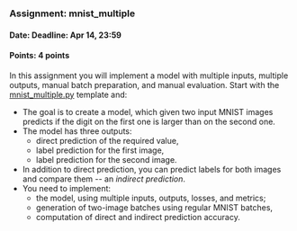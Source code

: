 ### Assignment: mnist_multiple
#### Date: Deadline: Apr 14, 23:59
#### Points: 4 points

In this assignment you will implement a model with multiple inputs, multiple
outputs, manual batch preparation, and manual evaluation. Start with the
[mnist_multiple.py](https://github.com/ufal/npfl114/tree/master/labs/05/mnist_multiple.py)
template and:
- The goal is to create a model, which given two input MNIST images predicts if the
  digit on the first one is larger than on the second one.
- The model has three outputs:
  - direct prediction of the required value,
  - label prediction for the first image,
  - label prediction for the second image.
- In addition to direct prediction, you can predict labels for both images
  and compare them -- an _indirect prediction_.
- You need to implement:
  - the model, using multiple inputs, outputs, losses, and metrics;
  - generation of two-image batches using regular MNIST batches,
  - computation of direct and indirect prediction accuracy.
